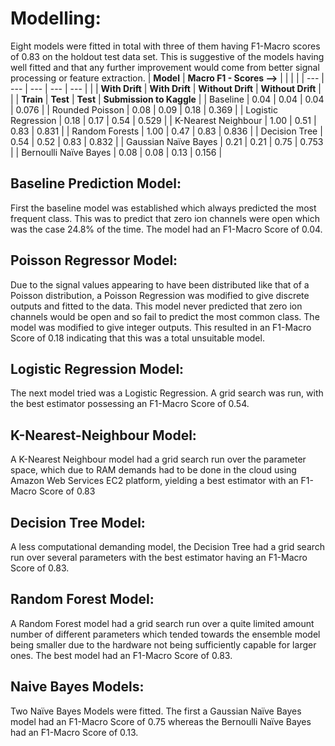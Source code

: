 # Modelling:
Eight models were fitted in total with three of them having F1-Macro scores of 0.83 on the holdout test data set. This is suggestive of the models having well fitted and that any further improvement would come from better signal processing or feature extraction.
| **Model** | **Macro F1 - Scores -->** | | | |
| --- | --- | --- | --- | --- |
| | **With Drift** | **With Drift** | **Without Drift** | **Without Drift** |
| | **Train** | **Test** | **Test** | **Submission to Kaggle** |
| Baseline | 0.04 | 0.04 | 0.04 | 0.076 |
| Rounded Poisson | 0.08 | 0.09 | 0.18 | 0.369 |
| Logistic Regression | 0.18 | 0.17 | 0.54 | 0.529 |
| K-Nearest Neighbour | 1.00 | 0.51 | 0.83 | 0.831 |
| Random Forests | 1.00 | 0.47 | 0.83 | 0.836 |
| Decision Tree | 0.54 | 0.52 | 0.83 | 0.832 |
| Gaussian Naïve Bayes | 0.21 | 0.21 | 0.75 | 0.753 |
| Bernoulli Naïve Bayes | 0.08 | 0.08 | 0.13 | 0.156 |
## Baseline Prediction Model:
First the baseline model was established which always predicted the most frequent class. This was to predict that zero ion channels were open which was the case 24.8% of the time. The model had an F1-Macro Score of 0.04.
## Poisson Regressor Model:
Due to the signal values appearing to have been distributed like that of a Poisson distribution, a Poisson Regression was modified to give discrete outputs and fitted to the data. This model never predicted that zero ion channels would be open and so fail to predict the most common class. The model was modified to give integer outputs. This resulted in an F1-Macro Score of 0.18 indicating that this was a total unsuitable model.
## Logistic Regression Model:
The next model tried was a Logistic Regression. A grid search was run, with the best estimator possessing an F1-Macro Score of 0.54.
## K-Nearest-Neighbour Model:
A K-Nearest Neighbour model had a grid search run over the parameter space, which due to RAM demands had to be done in the cloud using Amazon Web Services EC2 platform, yielding a best estimator with an F1-Macro Score of 0.83
## Decision Tree Model:
A less computational demanding model, the Decision Tree had a grid search run over several parameters with the best estimator having an F1-Macro Score of 0.83.
## Random Forest Model:
A Random Forest model had a grid search run over a quite limited amount number of different parameters which tended towards the ensemble model being smaller due to the hardware not being sufficiently capable for larger ones. The best model had an F1-Macro Score of 0.83.
## Naive Bayes Models:
Two Naïve Bayes Models were fitted. The first a Gaussian Naïve Bayes model had an F1-Macro Score of 0.75 whereas the Bernoulli Naïve Bayes had an F1-Macro Score of 0.13.
